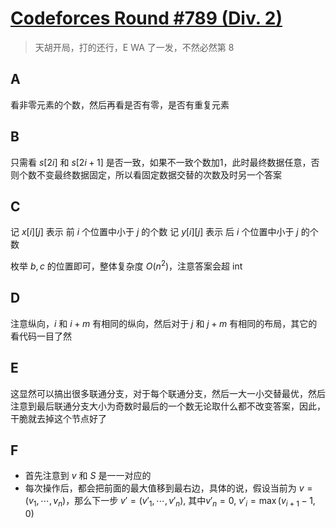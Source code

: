 # [Codeforces Round #789 (Div. 2)](https://codeforces.com/contest/1678/)

> 天胡开局，打的还行，E WA 了一发，不然必然第 8

## A

看非零元素的个数，然后再看是否有零，是否有重复元素

## B

只需看 $s[2i]$ 和 $s[2i + 1]$ 是否一致，如果不一致个数加1，此时最终数据任意，否则个数不变最终数据固定，所以看固定数据交替的次数及时另一个答案

## C

记 $x[i][j]$ 表示 前 $i$ 个位置中小于 $j$ 的个数
记 $y[i][j]$ 表示 后 $i$ 个位置中小于 $j$ 的个数

枚举 $b, c$ 的位置即可，整体复杂度 $O(n^2)$，注意答案会超 int

## D

注意纵向，$i$ 和 $i + m$ 有相同的纵向，然后对于 $j$ 和 $j + m$ 有相同的布局，其它的看代码一目了然

## E

这显然可以搞出很多联通分支，对于每个联通分支，然后一大一小交替最优，然后注意到最后联通分支大小为奇数时最后的一个数无论取什么都不改变答案，因此，干脆就去掉这个节点好了

## F

- 首先注意到 $v$ 和 $S$ 是一一对应的
- 每次操作后，都会把前面的最大值移到最右边，具体的说，假设当前为 $v = (v_1, \cdots, v_n)$，那么下一步 $v' = (v'_1, \cdots, v'_n)$, 其中$v'_n = 0$, $v'_i = \max(v_{i + 1} - 1, 0)$

